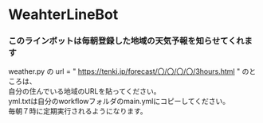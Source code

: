 # WeahterLineBot
### このラインボットは毎朝登録した地域の天気予報を知らせてくれます
weather.py の url = " https://tenki.jp/forecast/〇/〇/〇/〇/3hours.html " のところは、  
自分の住んでいる地域のURLを貼ってください。  
yml.txtは自分のworkflowフォルダのmain.ymlにコピーしてください。  
毎朝７時に定期実行されるようになります。
